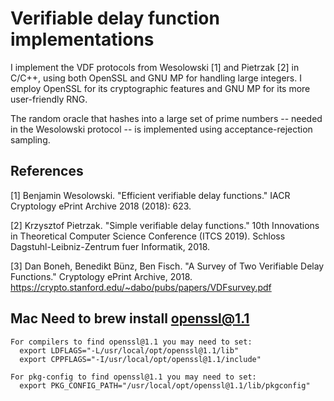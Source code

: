 # Verifiable delay function implementations
I implement the VDF protocols from Wesolowski [1] and Pietrzak [2] in C/C++, using both OpenSSL and GNU MP for handling large integers.
I employ OpenSSL for its cryptographic features and GNU MP for its more user-friendly RNG.

The random oracle that hashes into a large set of prime numbers -- needed in the Wesolowski protocol -- is implemented using acceptance-rejection sampling.

## References
[1] Benjamin Wesolowski. "Efficient verifiable delay functions." IACR Cryptology ePrint Archive 2018 (2018): 623.

[2] Krzysztof Pietrzak. "Simple verifiable delay functions." 10th Innovations in Theoretical Computer Science Conference (ITCS 2019). Schloss Dagstuhl-Leibniz-Zentrum fuer Informatik, 2018.

[3] Dan Boneh, Benedikt Bünz, Ben Fisch. "A Survey of Two Verifiable Delay Functions." Cryptology ePrint Archive, 2018. https://crypto.stanford.edu/~dabo/pubs/papers/VDFsurvey.pdf


## Mac Need to brew install openssl@1.1
```
For compilers to find openssl@1.1 you may need to set:
  export LDFLAGS="-L/usr/local/opt/openssl@1.1/lib"
  export CPPFLAGS="-I/usr/local/opt/openssl@1.1/include"

For pkg-config to find openssl@1.1 you may need to set:
  export PKG_CONFIG_PATH="/usr/local/opt/openssl@1.1/lib/pkgconfig"
```
